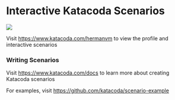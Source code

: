 # Interactive Katacoda Scenarios

[![](http://shields.katacoda.com/katacoda/hermanvm/count.svg)](https://www.katacoda.com/hermanvm "Get your profile on Katacoda.com")

Visit https://www.katacoda.com/hermanvm to view the profile and interactive scenarios

### Writing Scenarios
Visit https://www.katacoda.com/docs to learn more about creating Katacoda scenarios

For examples, visit https://github.com/katacoda/scenario-example
